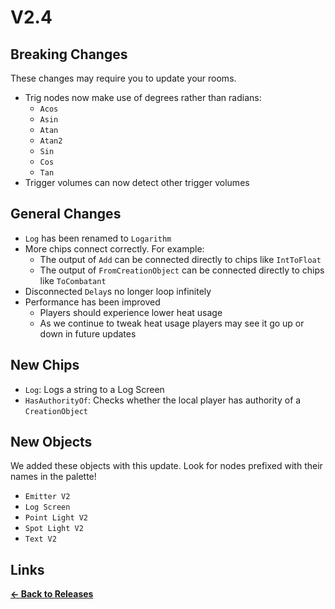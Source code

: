 # V2.4

## Breaking Changes

These changes may require you to update your rooms.

* Trig nodes now make use of degrees rather than radians:
  * `Acos`
  * `Asin`
  * `Atan`
  * `Atan2`
  * `Sin`
  * `Cos`
  * `Tan`
* Trigger volumes can now detect other trigger volumes

## General Changes

* `Log` has been renamed to `Logarithm`
* More chips connect correctly. For example:
  * The output of `Add` can be connected directly to chips like `IntToFloat`
  * The output of `FromCreationObject` can be connected directly to chips like `ToCombatant`
* Disconnected `Delay`s no longer loop infinitely
* Performance has been improved
  * Players should experience lower heat usage
  * As we continue to tweak heat usage players may see it go up or down in future updates

## New Chips

* `Log`: Logs a string to a Log Screen
* `HasAuthorityOf`: Checks whether the local player has authority of a `CreationObject`

## New Objects

We added these objects with this update. Look for nodes prefixed with their names in the palette!

* `Emitter V2`
* `Log Screen`
* `Point Light V2`
* `Spot Light V2`
* `Text V2`

## Links
**[<- Back to Releases](https://tyleo-rec.github.io/CircuitsV2Resources/releases/)**
